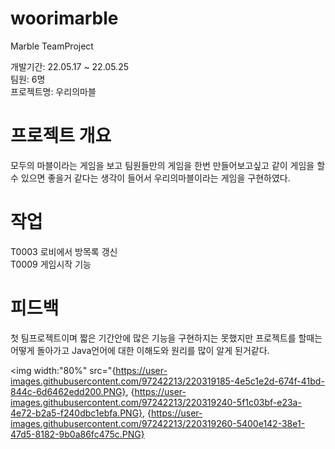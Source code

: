 # woorimarble
Marble  TeamProject

개발기간: 22.05.17 ~ 22.05.25<br>
팀원: 6명<br>
프로젝트명: 우리의마블

# 프로젝트 개요
모두의 마블이라는 게임을 보고 팀원들만의 게임을 한번 만들어보고싶고 같이 게임을 할수 있으면 좋을거 같다는 생각이 들어서 우리의마블이라는 게임을 구현하였다.

# 작업
T0003 로비에서 방목록 갱신<br>
T0009 게임시작 기능

# 피드백
첫 팀프로젝트이며 짧은 기간안에 많은 기능을 구현하지는 못했지만 프로젝트를 할때는 어떻게 돌아가고 Java언어에 대한 이해도와 원리를 많이 알게 된거같다.

<img width:"80%" src="{https://user-images.githubusercontent.com/97242213/220319185-4e5c1e2d-674f-41bd-844c-6d6462edd200.PNG},
{https://user-images.githubusercontent.com/97242213/220319240-5f1c03bf-e23a-4e72-b2a5-f240dbc1ebfa.PNG},
{https://user-images.githubusercontent.com/97242213/220319260-5400e142-38e1-47d5-8182-9b0a86fc475c.PNG}
